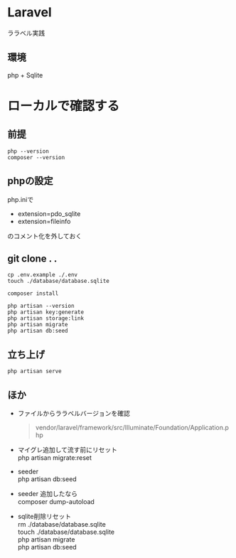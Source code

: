 # Laravel
ララベル実践

## 環境
php + Sqlite



# ローカルで確認する

## 前提
```php --version```  
```composer --version```  

## phpの設定
php.iniで
- extension=pdo_sqlite
- extension=fileinfo

のコメント化を外しておく


## git clone . .  
```cp .env.example ./.env```  
```touch ./database/database.sqlite```  

```composer install```  

```php artisan --version```  
```php artisan key:generate```  
```php artisan storage:link```  
```php artisan migrate```  
```php artisan db:seed```

## 立ち上げ
```php artisan serve```



## ほか
- ファイルからララベルバージョンを確認
    > vendor/laravel/framework/src/Illuminate/Foundation/Application.php
- マイグレ追加して流す前にリセット  
    php artisan migrate:reset
- seeder  
    php artisan db:seed
- seeder 追加したなら  
    composer dump-autoload

 
- sqlite削除リセット  
    rm ./database/database.sqlite  
    touch ./database/database.sqlite  
    php artisan migrate  
    php artisan db:seed  
